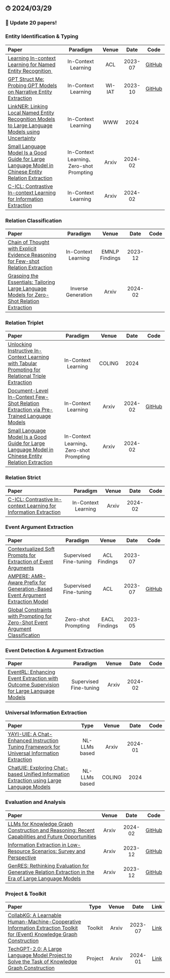 ## ⏱ 2024/03/29
### 📢 Update 20 papers!

### Entity Identification & Typing
|  Paper  |  Paradigm  |  Venue  |  Date  |  Code  |
| :------ | :------: | :------: | :------: | :------: |
| [Learning In-context Learning for Named Entity Recognition ](https://aclanthology.org/2023.acl-long.764/) | In-Context Learning | ACL | 2023-07 | [GitHub](https://github.com/chen700564/metaner-icl) |
| [GPT Struct Me: Probing GPT Models on Narrative Entity Extraction](https://ieeexplore.ieee.org/abstract/document/10350182) | In-Context Learning | WI-IAT | 2023-10 | [GitHub](https://github.com/hmosousa/gpt_struct_me) |
| [LinkNER: Linking Local Named Entity Recognition Models to Large Language Models using Uncertainty](https://arxiv.org/abs/2402.10573) | In-Context Learning | WWW | 2024 | 
| [Small Language Model Is a Good Guide for Large Language Model in Chinese Entity Relation Extraction](https://arxiv.org/abs/2402.14373) | In-Context Learning、Zero-shot Prompting | Arxiv | 2024-02 | |
| [C-ICL: Contrastive In-context Learning for Information Extraction](https://arxiv.org/abs/2402.11254) | In-Context Learning | Arxiv | 2024-02 | 

### Relation Classification
|  Paper  |  Paradigm  |  Venue  |  Date  |  Code  |
| :------ | :------: | :------: | :------: | :------: |
| [Chain of Thought with Explicit Evidence Reasoning for Few-shot Relation Extraction](https://aclanthology.org/2023.findings-emnlp.153/) | In-Context Learning | EMNLP Findings | 2023-12 | |
| [Grasping the Essentials: Tailoring Large Language Models for Zero-Shot Relation Extraction](https://arxiv.org/abs/2402.11142) | Inverse Generation | Arxiv | 2024-02 |   


### Relation Triplet
|  Paper  |  Paradigm  |  Venue  |  Date  |  Code  |
| :------ | :------: | :------: | :------: | :------: |
| [Unlocking Instructive In-Context Learning with Tabular Prompting for Relational Triple Extraction](https://arxiv.org/abs/2402.13741) | In-Context Learning | COLING | 2024 | |
| [Document-Level In-Context Few-Shot Relation Extraction via Pre-Trained Language Models](https://arxiv.org/abs/2310.11085) | In-Context Learning | Arxiv | 2024-02 | [GitHub](https://github.com/oezyurty/REPLM) |
| [Small Language Model Is a Good Guide for Large Language Model in Chinese Entity Relation Extraction](https://arxiv.org/abs/2402.14373) | In-Context Learning、Zero-shot Prompting | Arxiv | 2024-02 | |


### Relation Strict
|  Paper  |  Paradigm  |  Venue  |  Date  |  Code  |
| :------ | :------: | :------: | :------: | :------: |
| [C-ICL: Contrastive In-context Learning for Information Extraction](https://arxiv.org/abs/2402.11254) | In-Context Learning | Arxiv | 2024-02 | 


### Event Argument Extraction
|  Paper  |  Paradigm  |  Venue  |  Date  |  Code  |
| :------ | :------: | :------: | :------: | :------: |
| [Contextualized Soft Prompts for Extraction of Event Arguments](https://aclanthology.org/2023.findings-acl.266/) | Supervised Fine-tuning | ACL Findings | 2023-07 | |
| [AMPERE: AMR-Aware Prefix for Generation-Based Event Argument Extraction Model](https://aclanthology.org/2023.acl-long.615/) | Supervised Fine-tuning | ACL | 2023-07 | [GitHub](https://github.com/PlusLabNLP/AMPERE) |
| [Global Constraints with Prompting for Zero-Shot Event Argument Classification](https://aclanthology.org/2023.findings-eacl.191/) | Zero-shot Prompting | EACL Findings | 2023-05 | |


### Event Detection & Argument Extraction
|  Paper  |  Paradigm  |  Venue  |  Date  |  Code  |
| :------ | :------: | :------: | :------: | :------: |
| [EventRL: Enhancing Event Extraction with Outcome Supervision for Large Language Models](https://arxiv.org/abs/2402.11430) | Supervised Fine-tuning | Arxiv | 2024-02 |

### Universal Information Extraction
|  Paper  |  Type  |  Venue  |  Date  |  Code  |
| :------ | :------: | :------: | :------: | :------: |
| [YAYI-UIE: A Chat-Enhanced Instruction Tuning Framework for Universal Information Extraction](https://arxiv.org/abs/2312.15548) | NL-LLMs based | Arxiv | 2024-01 | 
| [ChatUIE: Exploring Chat-based Unified Information Extraction using Large Language Models]() | NL-LLMs based | COLING | 2024 | |

### Evaluation and Analysis
|  Paper  |   Venue  |  Date  |  Code  |
| :------ | :------: | :------: | :------: |
| [LLMs for Knowledge Graph Construction and Reasoning: Recent Capabilities and Future Opportunities](https://arxiv.org/abs/2305.13168) | Arxiv | 2024-02 | [GitHub](https://github.com/zjunlp/AutoKG)|
| [Information Extraction in Low-Resource Scenarios: Survey and Perspective](https://arxiv.org/abs/2202.08063)| Arxiv | 2023-12 | [GitHub](https://github.com/zjunlp/Low-resource-KEPapers) |
| [GenRES: Rethinking Evaluation for Generative Relation Extraction in the Era of Large Language Models](https://arxiv.org/abs/2402.10744) | Arxiv | 2023-12 | [GitHub](https://github.com/pat-jj/GenRES) |

### Project & Toolkit
|  Paper  |  Type  |  Venue  |  Date  |  Link  |
| :------ | :------: | :------: | :------: | :------: |
| [CollabKG: A Learnable Human-Machine-Cooperative Information Extraction Toolkit for (Event) Knowledge Graph Construction](https://arxiv.org/abs/2307.00769) | Toolkit | Arxiv | 2023-07 | [Link](https://github.com/cocacola-lab/CollabKG) |
| [TechGPT-2.0: A Large Language Model Project to Solve the Task of Knowledge Graph Construction](https://arxiv.org/abs/2401.04507) | Project | Arxiv | 2024-01 | [Link](https://github.com/neukg/TechGPT-2.0) |
